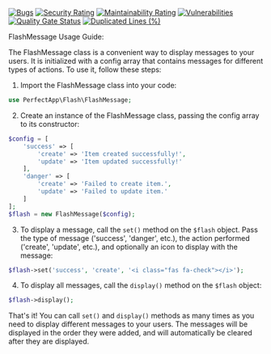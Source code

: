 [![Bugs](https://sonarcloud.io/api/project_badges/measure?project=benanamen_perfect-flash&metric=bugs)](https://sonarcloud.io/summary/new_code?id=benanamen_perfect-flash)
[![Security Rating](https://sonarcloud.io/api/project_badges/measure?project=benanamen_perfect-flash&metric=security_rating)](https://sonarcloud.io/summary/new_code?id=benanamen_perfect-flash)
[![Maintainability Rating](https://sonarcloud.io/api/project_badges/measure?project=benanamen_perfect-flash&metric=sqale_rating)](https://sonarcloud.io/summary/new_code?id=benanamen_perfect-flash)
[![Vulnerabilities](https://sonarcloud.io/api/project_badges/measure?project=benanamen_perfect-flash&metric=vulnerabilities)](https://sonarcloud.io/summary/new_code?id=benanamen_perfect-flash)
[![Quality Gate Status](https://sonarcloud.io/api/project_badges/measure?project=benanamen_perfect-flash&metric=alert_status)](https://sonarcloud.io/summary/new_code?id=benanamen_perfect-flash)
[![Duplicated Lines (%)](https://sonarcloud.io/api/project_badges/measure?project=benanamen_perfect-flash&metric=duplicated_lines_density)](https://sonarcloud.io/summary/new_code?id=benanamen_perfect-flash)

FlashMessage Usage Guide:

The FlashMessage class is a convenient way to display messages to your users. It is initialized with a config array that contains messages for different types of actions. To use it, follow these steps:

1. Import the FlashMessage class into your code:

```php
use PerfectApp\Flash\FlashMessage;
```

2. Create an instance of the FlashMessage class, passing the config array to its constructor:

```php
$config = [
    'success' => [
        'create' => 'Item created successfully!',
        'update' => 'Item updated successfully!'
    ],
    'danger' => [
        'create' => 'Failed to create item.',
        'update' => 'Failed to update item.'
    ]
];
$flash = new FlashMessage($config);
```

3. To display a message, call the `set()` method on the `$flash` object. Pass the type of message ('success', 'danger', etc.), the action performed ('create', 'update', etc.), and optionally an icon to display with the message:

```php
$flash->set('success', 'create', '<i class="fas fa-check"></i>');
```

4. To display all messages, call the `display()` method on the `$flash` object:

```php
$flash->display();
```

That's it! You can call `set()` and `display()` methods as many times as you need to display different messages to your users. The messages will be displayed in the order they were added, and will automatically be cleared after they are displayed.
